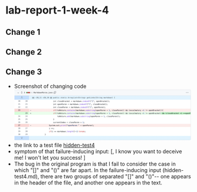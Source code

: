 # lab-report-1-week-4
## Change 1
## Change 2
## Change 3
* Screenshot of changing code
![change3](screen_shot_week_4/change3.png)
* the link to a test file [hidden-test4](https://github.com/molan0426/markdown-parser/blob/main/hidden-test4.md)
* symptom of that failure-inducing input: [, I know you want to deceive me! I won't let you success! ]
* The bug in the original program is that I fail to consider the case in which "[]" and "()" are far apart. In the failure-inducing input (hidden-test4.md), there are two groups of separated "[]" and "()"-- one appears in the header of the file, and another one appears in the text.